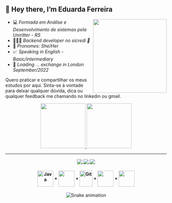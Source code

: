  <h2>👋 Hey there, I’m Eduarda Ferreira</h2>

<img align='right' src="https://media.giphy.com/media/ieyl9zmCjO4b4t6qoY/giphy.gif" width="230">

- 💻 *Formada em Análise e Desenvolvimento de sistemas pela Uniritter - RS* 
-  👩🏿‍💻 *Backend developer no sicredi 💚*
-  💬 *Pronomes: She/Her*
- 📈 *Speaking in English - Basic/intermediary*
- 🚀 *Loading ... exchange in London September/2022*

Quero praticar e compartilhar os meus estudos por aqui. Sinta-se à vontade para deixar qualquer dúvida, dica ou qualquer feedback me chamando no linkedin ou gmail.
 
  <div align="center">
  <a href="https://github.com/eduardacf">
  <img height="140em" src="https://github-readme-stats.vercel.app/api?username=eduardacf&show_icons=true&theme=radical&include_all_commits=true&count_private=true"/>
  <img height="140em" src="https://github-readme-stats.vercel.app/api/top-langs/?username=eduardacf&layout=compact&langs_count=7&theme=radical"/>
  </div></a>
  
 ------
  <div align="center" text="center">
  <a href="https://www.linkedin.com/in/eduarda-ferreira/">
  <img align="center" src="https://img.shields.io/badge/LinkedIn-0077B5?style=for-the-badge&logo=linkedin&logoColor=white"/>
  </a>
 
  <a href="mailto:eduarda.cferreira10@gmail.com">
    <img align="center" src="https://img.shields.io/badge/Gmail-D14836?style=for-the-badge&logo=gmail&logoColor=white"/>
  </a>
  
   <a href="https://www.instagram.com/dudacfer_/">
    <img align="center" src="https://img.shields.io/badge/Instagram-E4405F?style=for-the-badge&logo=instagram&logoColor=white"/>
  </a>
 

<h4 align="center"> 
 <img align="center" alt="Java" height="50" width="50" src="https://cdn.jsdelivr.net/gh/devicons/devicon/icons/java/java-original-wordmark.svg"/> +
 <img align="center" alt"spring" height="50" width="50" src="https://cdn.jsdelivr.net/gh/devicons/devicon/icons/spring/spring-original-wordmark.svg"/> +
 <img align="center" alt="Git" height="50" width="40" src="https://cdn.jsdelivr.net/gh/devicons/devicon/icons/git/git-plain-wordmark.svg"/> +
 <img align="center" alt"MySQL" height="50" width="50" src="https://cdn.jsdelivr.net/gh/devicons/devicon/icons/mysql/mysql-original-wordmark.svg"/>  +
  <img align="center" alt"MySQL" height="50" width="50" src="https://cdn.jsdelivr.net/npm/simple-icons@3.13.0/icons/mongodb.svg"/>  
 </h4> 


![Snake animation](https://github.com/eduardacf/Eduarda-Ferreira/blob/output/github-contribution-grid-snake.svg)

 </div>
